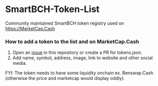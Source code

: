 # SmartBCH-Token-List

Community maintained SmartBCH token registry used on https://MarketCap.Cash

### How to add a token to the list and on MarketCap.Cash
1. Open an [issue](https://github.com/MarketCap-Cash/SmartBCH-Token-List/issues) in this repository or create a PR for tokens.json.
2. Add name, symbol, address, image, link to website and other social media.

FYI: The token needs to have some liquidity onchain ex. Benswap.Cash (otherwise the price and marketcap would display oddly).
